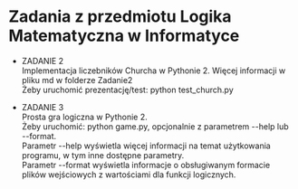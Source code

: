 # Zadania z przedmiotu Logika Matematyczna w Informatyce


* ZADANIE 2  
  Implementacja liczebników Churcha w Pythonie 2. Więcej informacji w pliku md w folderze Zadanie2  
  Żeby uruchomić prezentację/test: python test_church.py  

* ZADANIE 3  
  Prosta gra logiczna w Pythonie 2.  
  Żeby uruchomić: python game.py, opcjonalnie z parametrem --help lub --format.  
  Parametr --help wyświetla więcej informacji na temat użytkowania programu, w tym inne dostępne parametry.  
  Parametr --format wyświetla informacje o obsługiwanym formacie plików wejściowych z wartościami dla funkcji logicznych.  
